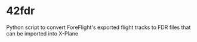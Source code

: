 # 42fdr
Python script to convert ForeFlight's exported flight tracks to FDR files that can be imported into X-Plane
